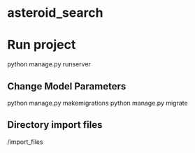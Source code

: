 # asteroid_search

# Run project
python manage.py runserver

## Change Model Parameters
python manage.py makemigrations
python manage.py migrate

## Directory import files
/import_files
